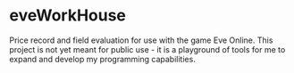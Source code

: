 # eveWorkHouse

Price record and field evaluation for use with the game Eve Online. 
This project is not yet meant for public use - it is a playground of tools for me to expand and develop my programming capabilities. 
